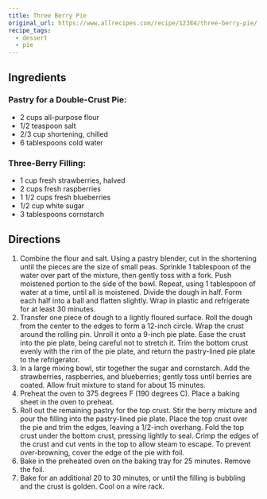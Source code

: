 ```yaml
---
title: Three Berry Pie
original_url: https://www.allrecipes.com/recipe/12384/three-berry-pie/
recipe_tags:
  - dessert
  - pie
---
```


## Ingredients

### Pastry for a Double-Crust Pie:
* 2 cups all-purpose flour
* 1/2 teaspoon salt
* 2/3 cup shortening, chilled
* 6 tablespoons cold water
 
### Three-Berry Filling:
* 1 cup fresh strawberries, halved
* 2 cups fresh raspberries
* 1 1/2 cups fresh blueberries
* 1/2 cup white sugar
* 3 tablespoons cornstarch

## Directions

1. Combine the flour and salt. Using a pastry blender, cut in the shortening until the pieces are the size of small peas. Sprinkle 1 tablespoon of the water over part of the mixture, then gently toss with a fork. Push moistened portion to the side of the bowl. Repeat, using 1 tablespoon of water at a time, until all is moistened. Divide the dough in half. Form each half into a ball and flatten slightly. Wrap in plastic and refrigerate for at least 30 minutes.
1. Transfer one piece of dough to a lightly floured surface. Roll the dough from the center to the edges to form a 12-inch circle. Wrap the crust around the rolling pin. Unroll it onto a 9-inch pie plate. Ease the crust into the pie plate, being careful not to stretch it. Trim the bottom crust evenly with the rim of the pie plate, and return the pastry-lined pie plate to the refrigerator.
1. In a large mixing bowl, stir together the sugar and cornstarch. Add the strawberries, raspberries, and blueberries; gently toss until berries are coated. Allow fruit mixture to stand for about 15 minutes.
1. Preheat the oven to 375 degrees F (190 degrees C). Place a baking sheet in the oven to preheat.
1. Roll out the remaining pastry for the top crust. Stir the berry mixture and pour the filling into the pastry-lined pie plate. Place the top crust over the pie and trim the edges, leaving a 1/2-inch overhang. Fold the top crust under the bottom crust, pressing lightly to seal. Crimp the edges of the crust and cut vents in the top to allow steam to escape. To prevent over-browning, cover the edge of the pie with foil.
1. Bake in the preheated oven on the baking tray for 25 minutes. Remove the foil.
1. Bake for an additional 20 to 30 minutes, or until the filling is bubbling and the crust is golden. Cool on a wire rack.